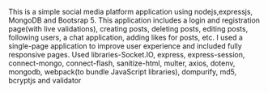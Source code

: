 This is a simple social media platform application using nodejs,expressjs, MongoDB and Bootsrap 5.
This application includes a login and registration page(with live validations), creating posts, deleting posts, editing posts, following users, a chat application, adding likes for posts, etc.
I used a single-page application to improve user experience and included fully responsive pages.
Used libraries-Socket.IO, express, express-session, connect-mongo, connect-flash, sanitize-html, multer, axios, dotenv, mongodb, webpack(to bundle JavaScript libraries), dompurify, md5, bcryptjs and validator
